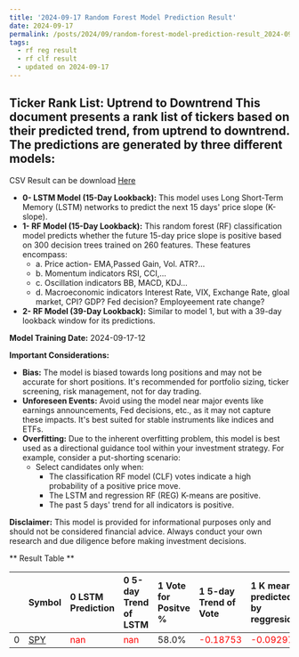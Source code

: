 ```yaml
---
title: '2024-09-17 Random Forest Model Prediction Result'
date: 2024-09-17
permalink: /posts/2024/09/random-forest-model-prediction-result_2024-09-17_12/
tags:
  - rf reg result
  - rf clf result
  - updated on 2024-09-17
---
```

## Ticker Rank List: Uptrend to Downtrend This document presents a rank list of tickers based on their predicted trend, from uptrend to downtrend. The predictions are generated by three different models:
 CSV Result can be download [ Here ](https://cliffordhu.github.io/images/2024-09-17-random-forest-model-prediction-result_2024-09-17_12.csv) 

* **0- LSTM Model (15-Day Lookback):** This model uses Long Short-Term Memory (LSTM) networks to predict the next 15 days' price slope (K-slope). 
* **1- RF Model (15-Day Lookback):** This random forest (RF) classification model predicts whether the future 15-day price slope is positive based on 300 decision trees trained on 260 features. These features encompass: 
     * a. Price action- EMA,Passed Gain, Vol. ATR?...  
     * b. Momentum indicators  RSI, CCI,...  
     * c. Oscillation indicators  BB, MACD, KDJ... 
     * d. Macroeconomic indicators Interest Rate, VIX, Exchange Rate, gloal market, CPI? GDP? Fed decision? Employeement rate change? 
 * **2- RF Model (39-Day Lookback):** Similar to model 1, but with a 39-day lookback window for its predictions. 

 **Model Training Date:** 2024-09-17-12 
 
 **Important Considerations:** 
 
 * **Bias:** The model is biased towards long positions and may not be accurate for short positions. It's recommended for portfolio sizing, ticker screening, risk management, not for day trading.
 * **Unforeseen Events:** Avoid using the model near major events like earnings announcements, Fed decisions, etc., as it may not capture these impacts. It's best suited for stable instruments like indices and ETFs.
 * **Overfitting:** Due to the inherent overfitting problem, this model is best used as a directional guidance tool within your investment strategy. For example, consider a put-shorting scenario:
     * Select candidates only when: 
         * The classification RF model (CLF) votes indicate a high probability of a positive price move.
         * The LSTM and regression RF (REG) K-means are positive. 
         * The past 5 days' trend for all indicators is positive. 
 
 **Disclaimer:** This model is provided for informational purposes only and should not be considered financial advice. Always conduct your own research and due diligence before making investment decisions.



** Result Table **

</details>

|    | Symbol                                                | 0 LSTM Prediction                      | 0 5-day Trend of LSTM                  | 1 Vote for Positve %   | 1 5-day Trend of Vote                       | 1 K mean predicted by reggresion            | 1 5-day Trend of K mean                     | 2 Vote for Positve %   | 2 5-day Trend of Vote                       | 2 K mean predicted by reggresion            | 2 5-day Trend of K mean                     |   3 LDA Gain Loss dB |    Total | Sector   |   Rank |   Rank Percent |
|---:|:------------------------------------------------------|:---------------------------------------|:---------------------------------------|:-----------------------|:--------------------------------------------|:--------------------------------------------|:--------------------------------------------|:-----------------------|:--------------------------------------------|:--------------------------------------------|:--------------------------------------------|---------------------:|---------:|:---------|-------:|---------------:|
|  0 | [SPY](https://finance.yahoo.com/quote/SPY/financials) | <span style="color: red;"> nan </span> | <span style="color: red;"> nan </span> | 58.0%                  | <span style="color: red;"> -0.18753 </span> | <span style="color: red;"> -0.09297 </span> | <span style="color: red;"> -0.03145 </span> | 59.0%                  | <span style="color: red;"> -0.16702 </span> | <span style="color: red;"> -0.11696 </span> | <span style="color: red;"> -0.03928 </span> |              -5.2615 | -3.65673 | ETF      |      1 |              0 |
 </details>

